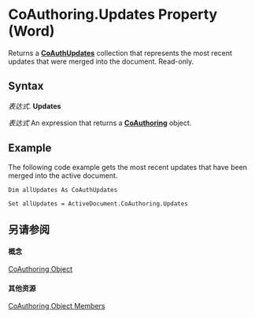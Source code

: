 
# CoAuthoring.Updates Property (Word)

Returns a  **[CoAuthUpdates](http://msdn.microsoft.com/library/4a164415-0c6c-213b-da94-744e2394d1ef%28Office.15%29.aspx)** collection that represents the most recent updates that were merged into the document. Read-only.


## Syntax

 _表达式_. **Updates**

 _表达式_ An expression that returns a **[CoAuthoring](d36ac5a7-6479-6565-dbb0-969d06b31f30.md)** object.


## Example

The following code example gets the most recent updates that have been merged into the active document.


```
Dim allUpdates As CoAuthUpdates 
 
Set allUpdates = ActiveDocument.CoAuthoring.Updates
```


## 另请参阅


#### 概念


[CoAuthoring Object](d36ac5a7-6479-6565-dbb0-969d06b31f30.md)
#### 其他资源


[CoAuthoring Object Members](http://msdn.microsoft.com/library/9b3a8c19-5010-27cc-3802-e64a975ad42c%28Office.15%29.aspx)